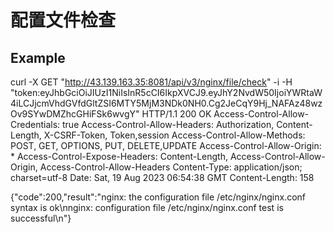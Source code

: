 # 配置文件检查

## Example



 curl -X GET "http://43.139.163.35:8081/api/v3/nginx/file/check" -i -H "token:eyJhbGciOiJIUzI1NiIsInR5cCI6IkpXVCJ9.eyJhY2NvdW50IjoiYWRtaW4iLCJjcmVhdGVfdGltZSI6MTY5MjM3NDk0NH0.Cg2JeCqY9Hj_NAFAz48wzOv9SYwDMZhcGHiFSk6wvgY"
HTTP/1.1 200 OK
Access-Control-Allow-Credentials: true
Access-Control-Allow-Headers: Authorization, Content-Length, X-CSRF-Token, Token,session
Access-Control-Allow-Methods: POST, GET, OPTIONS, PUT, DELETE,UPDATE
Access-Control-Allow-Origin: *
Access-Control-Expose-Headers: Content-Length, Access-Control-Allow-Origin, Access-Control-Allow-Headers
Content-Type: application/json; charset=utf-8
Date: Sat, 19 Aug 2023 06:54:38 GMT
Content-Length: 158

{"code":200,"result":"nginx: the configuration file /etc/nginx/nginx.conf syntax is ok\nnginx: configuration file /etc/nginx/nginx.conf test is successful\n"}